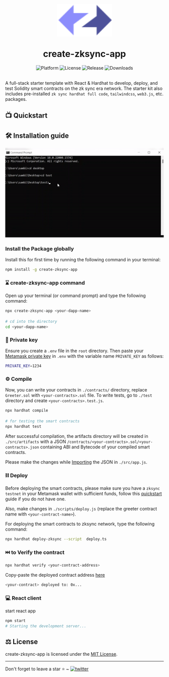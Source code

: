 <p align="center">
    <img align="center" src="./src/logo.svg" width="175"></img>
</p>

<h1 align="center">create-zksync-app</h1>

<div align="center">
    <img src="https://img.shields.io/badge/platform-zksync-blue.svg?style=flat-square" alt="Platform">
    <img src="https://img.shields.io/github/license/sambitsargam/create-zksync-app?color=orange&style=flat-square" alt="License">
    <img src="https://img.shields.io/github/v/release/sambitsargam/create-zksync-app?color=blue&style=flat-square" alt="Release">
    <img src="https://img.shields.io/npm/dw/create-zksync-app?style=flat-square" alt="Downloads">
</div><br>

A full-stack starter template with React & Hardhat to develop, deploy, and test Solidity smart contracts on the zk sync era network. The starter kit also includes pre-installed `zk sync hardhat full code`, `tailwindcss`, `web3.js`, etc. packages.


## 📺 Quickstart

<div align="center">
</div>

## 🛠️ Installation guide

<img src="./demo.gif" alt="demo video"/>

### Install the Package globally
Install this for first time by running the following command in your terminal:

```sh
npm install -g create-zksync-app
```

### ⌛️ create-zksync-app command

Open up your terminal (or command prompt) and type the following command:

```sh
npx create-zksync-app <your-dapp-name>

# cd into the directory
cd <your-dapp-name>
```

### 🔑 Private key

Ensure you create a `.env` file in the `root` directory. Then paste your [Metamask private key](https://metamask.zendesk.com/hc/en-us/articles/360015289632-How-to-export-an-account-s-private-key) in `.env` with the variable name `PRIVATE_KEY` as follows:

```sh
PRIVATE_KEY=1234
```

### ⚙️ Compile

Now, you can write your contracts in `./contracts/` directory, replace `Greeter.sol` with `<your-contracts>.sol` file. To write tests, go to `./test` directory and create `<your-contracts>.test.js`.

```sh
npx hardhat compile

# for testing the smart contracts
npx hardhat test
```

After successful compilation, the artifacts directory will be created in `./src/artifacts` with a JSON `/contracts/<your-contracts>.sol/<your-contracts>.json` containing ABI and Bytecode of your compiled smart contracts.

Please make the changes while [Importing](https://github.com/sambitsargam/create-zksync-app/blob/main/src/App.js#L8) the JSON in `./src/app.js`.



### ⛓️ Deploy

Before deploying the smart contracts, please make sure you have a `zksync testnet` in your Metamask wallet with sufficient funds, follow this [quickstart](https://era.zksync.io/docs/) guide if you do not have one.

Also, make changes in `./scripts/deploy.js` (replace the greeter contract name with `<your-contract-name>`).

For deploying the smart contracts to zksync network, type the following command:

```sh
npx hardhat deploy-zksync --script  deploy.ts
```
### ⏭️ to Verify the contract 
```sh
npx hardhat verify <your-contract-address>
```

Copy-paste the deployed contract address [here](https://github.com/sambitsargam/create-zksync-app/blob/main/src/App.js#L31)

```sh
<your-contract> deployed to: 0x...
```

### 💻 React client

start react app

```sh
npm start
# Starting the development server...
```


## ⚖️ License

create-zksync-app is licensed under the [MIT License](https://github.com/sambitsargam/create-zksync-app/blob/main/LICENSE).

<hr>
Don't forget to leave a star ⭐️ ~ <a href="https://twitter.com/sambitsargam" target="_blank"><img src="https://img.shields.io/twitter/follow/sambitsargam?style=social" alt="twitter" /></a>
